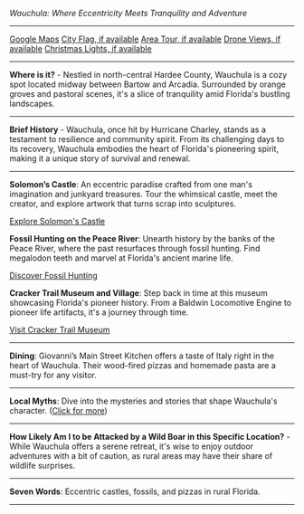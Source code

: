 *Wauchula: Where Eccentricity Meets Tranquility and Adventure*

---

[Google Maps](https://www.google.com/maps/place/Wauchula,+FL/data=!3m1!1e3)
[City Flag, if available](https://www.google.com/search?tbm=isch&q=Wauchula+FL+Flag+Picture)
[Area Tour, if available](https://www.youtube.com/results?search_query=Wauchula+FL+4k+tour)
[Drone Views, if available](https://www.youtube.com/results?search_query=Wauchula+FL+4k+drone)
[Christmas Lights, if available](https://www.youtube.com/results?search_query=Wauchula+FL+christmas+lights&sp=CAI%253D)

---

**Where is it?** - Nestled in north-central Hardee County, Wauchula is a cozy spot located midway between Bartow and Arcadia. Surrounded by orange groves and pastoral scenes, it's a slice of tranquility amid Florida's bustling landscapes.

---

**Brief History** - Wauchula, once hit by Hurricane Charley, stands as a testament to resilience and community spirit. From its challenging days to its recovery, Wauchula embodies the heart of Florida's pioneering spirit, making it a unique story of survival and renewal.

---

**Solomon’s Castle**: An eccentric paradise crafted from one man's imagination and junkyard treasures. Tour the whimsical castle, meet the creator, and explore artwork that turns scrap into sculptures.

  [Explore Solomon's Castle](https://www.youtube.com/results?search_query=Wauchula+FL+Solomon’s+Castle)

**Fossil Hunting on the Peace River**: Unearth history by the banks of the Peace River, where the past resurfaces through fossil hunting. Find megalodon teeth and marvel at Florida's ancient marine life.

  [Discover Fossil Hunting](https://www.youtube.com/results?search_query=Wauchula+FL+Fossil+Hunting)

**Cracker Trail Museum and Village**: Step back in time at this museum showcasing Florida's pioneer history. From a Baldwin Locomotive Engine to pioneer life artifacts, it's a journey through time.

  [Visit Cracker Trail Museum](https://www.youtube.com/results?search_query=Wauchula+FL+Cracker+Trail+Museum)

---

**Dining**: Giovanni’s Main Street Kitchen offers a taste of Italy right in the heart of Wauchula. Their wood-fired pizzas and homemade pasta are a must-try for any visitor.

---

**Local Myths**: Dive into the mysteries and stories that shape Wauchula's character. ([Click for more](https://www.google.com/search?q=Wauchula+FL+local+myths))

---

**How Likely Am I to be Attacked by a Wild Boar in this Specific Location?** - While Wauchula offers a serene retreat, it's wise to enjoy outdoor adventures with a bit of caution, as rural areas may have their share of wildlife surprises.

---

**Seven Words**: Eccentric castles, fossils, and pizzas in rural Florida.

---